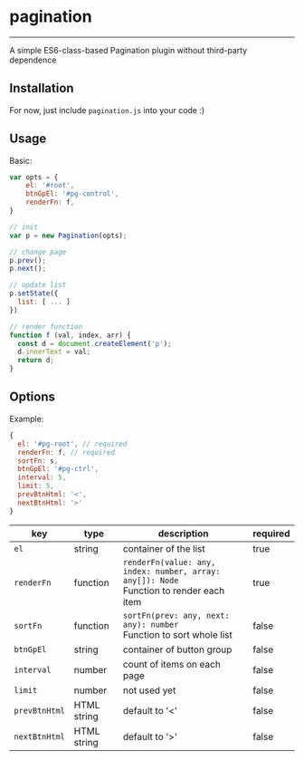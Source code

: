 # pagination
---
A simple ES6-class-based Pagination plugin without third-party dependence

## Installation
For now, just include `pagination.js` into your code :)

## Usage
Basic:
```javascript
var opts = {
    el: '#root',
    btnGpEl: '#pg-control',
    renderFn: f,
}

// init
var p = new Pagination(opts);

// change page
p.prev();
p.next();

// update list
p.setState({
  list: [ ... ]
})

// render function
function f (val, index, arr) {
  const d = document.createElement('p');
  d.innerText = val;
  return d;
}
```

## Options
Example: 
```javascript
{
  el: '#pg-root', // required
  renderFn: f, // required
  sortFn: s,
  btnGpEl: '#pg-ctrl',
  interval: 5,
  limit: 5,
  prevBtnHtml: '<',
  nextBtnHtml: '>'
}
```

key | type | description |required
--------- | --------- | ------------- | ----
`el` | string | container of the list | true
`renderFn` | function | `renderFn(value: any, index: number, array: any[]): Node` <br/> Function to render each item | true
`sortFn` | function | `sortFn(prev: any, next: any): number` <br/> Function to sort whole list | false
`btnGpEl` | string | container of button group | false
`interval` | number | count of items on each page | false
`limit` | number | not used yet | false
`prevBtnHtml` | HTML string | default to '<' | false
`nextBtnHtml` | HTML string | default to '>' | false
